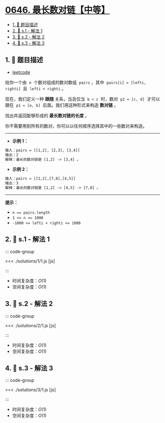 # [0646. 最长数对链【中等】](https://github.com/tnotesjs/TNotes.leetcode/tree/main/notes/0646.%20%E6%9C%80%E9%95%BF%E6%95%B0%E5%AF%B9%E9%93%BE%E3%80%90%E4%B8%AD%E7%AD%89%E3%80%91)

<!-- region:toc -->

- [1. 📝 题目描述](#1--题目描述)
- [2. 🎯 s.1 - 解法 1](#2--s1---解法-1)
- [3. 🎯 s.2 - 解法 2](#3--s2---解法-2)
- [4. 🎯 s.3 - 解法 3](#4--s3---解法-3)

<!-- endregion:toc -->

## 1. 📝 题目描述

- [leetcode](https://leetcode.cn/problems/maximum-length-of-pair-chain/)

给你一个由  `n`  个数对组成的数对数组  `pairs` ，其中  `pairs[i] = [lefti, righti]`  且  `lefti < righti` 。

现在，我们定义一种 **跟随** 关系，当且仅当  `b < c`  时，数对  `p2 = [c, d]`  才可以跟在  `p1 = [a, b]`  后面。我们用这种形式来构造 **数对链** 。

找出并返回能够形成的 **最长数对链的长度** 。

你不需要用到所有的数对，你可以以任何顺序选择其中的一些数对来构造。

---

- **示例 1：**

```txt
输入：pairs = [[1,2], [2,3], [3,4]]
输出：2
解释：最长的数对链是 [1,2] -> [3,4] 。
```

- **示例 2：**

```txt
输入：pairs = [[1,2],[7,8],[4,5]]
输出：3
解释：最长的数对链是 [1,2] -> [4,5] -> [7,8] 。
```

---

**提示：**

- `n == pairs.length`
- `1 <= n <= 1000`
- `-1000 <= lefti < righti <= 1000`

## 2. 🎯 s.1 - 解法 1

::: code-group

<<< ./solutions/1/1.js [js]

:::

- 时间复杂度：$O(1)$
- 空间复杂度：$O(1)$

## 3. 🎯 s.2 - 解法 2

::: code-group

<<< ./solutions/2/1.js [js]

:::

- 时间复杂度：$O(1)$
- 空间复杂度：$O(1)$

## 4. 🎯 s.3 - 解法 3

::: code-group

<<< ./solutions/3/1.js [js]

:::

- 时间复杂度：$O(1)$
- 空间复杂度：$O(1)$
